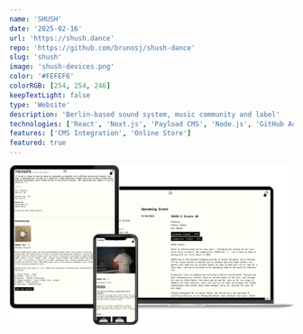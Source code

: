 ```yaml
---
name: 'SHUSH'
date: '2025-02-16'
url: 'https://shush.dance'
repo: 'https://github.com/brunosj/shush-dance'
slug: 'shush'
image: 'shush-devices.png'
color: '#FEFEF6'
colorRGB: [254, 254, 246]
keepTextLight: false
type: 'Website'
description: 'Berlin-based sound system, music community and label'
technologies: ['React', 'Next.js', 'Payload CMS', 'Node.js', 'GitHub Actions']
features: ['CMS Integration', 'Online Store']
featured: true
---
```


![SHUSH Devices](../../assets/images/shush-devices.png)
